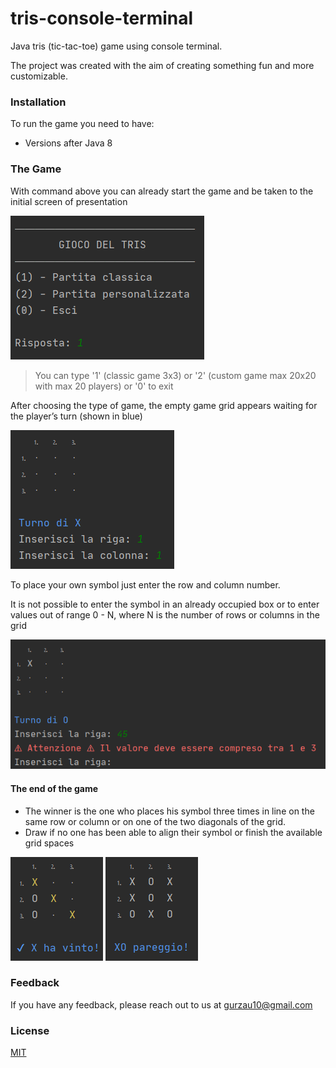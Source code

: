 # tris-console-terminal
Java tris (tic-tac-toe) game using console terminal.

The project was created with the aim of creating something fun and more customizable.

### Installation
To run the game you need to have:
* Versions after Java 8

### The Game
With command above you can already start the game and be taken to the initial screen of presentation

![menu](./media/screenshot_menu.png)

>You can type '1' (classic game 3x3) or '2' (custom game max 20x20 with max 20 players) or '0' to exit

After choosing the type of game, the empty game grid appears waiting for the player’s turn (shown in blue)

![empty](./media/screenshot_empty.png)

To place your own symbol just enter the row and column number.

It is not possible to enter the symbol in an already occupied box or to enter values out of range 0 - N, where N is the number of rows or columns in the grid

![error](./media/screenshot_error.png)


#### The end of the game
- The winner is the one who places his symbol three times in line on the same row or column or on one of the two diagonals of the grid.
- Draw if no one has been able to align their symbol or finish the available grid spaces


![result](./media/screenshot_win.png) ![App Screenshot](./media/screenshot_pareggio.png)


### Feedback
If you have any feedback, please reach out to us at gurzau10@gmail.com

### License
[MIT](https://choosealicense.com/licenses/mit/)


